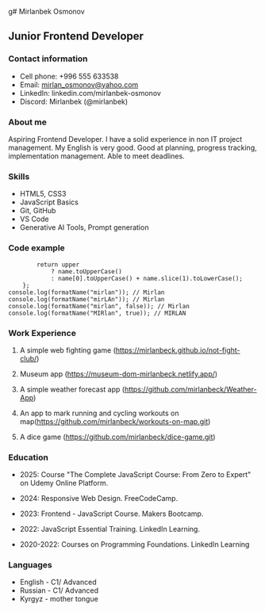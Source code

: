 g# Mirlanbek Osmonov

## Junior Frontend Developer

### Contact information

- Cell phone: +996 555 633538
- Email: mirlan_osmonov@yahoo.com
- LinkedIn: linkedin.com/mirlanbek-osmonov
- Discord: Mirlanbek (@mirlanbek)

### About me

Aspiring Frontend Developer. I have a solid experience in non IT project management. My English is very good. Good at planning, progress tracking, implementation management. Able to meet deadlines.

### Skills

- HTML5, CSS3
- JavaScript Basics
- Git, GitHub
- VS Code
- Generative AI Tools, Prompt generation

### Code example

```const formatName = function (name, upper = false) {
        return upper
            ? name.toUpperCase()
            : name[0].toUpperCase() + name.slice(1).toLowerCase();
    };
console.log(formatName("mirlan")); // Mirlan
console.log(formatName("mirLAn")); // Mirlan
console.log(formatName("mirlan", false)); // Mirlan
console.log(formatName("MIRlan", true)); // MIRLAN
```

### Work Experience

1. A simple web fighting game (https://mirlanbeck.github.io/not-fight-club/)

2. Museum app (https://museum-dom-mirlanbeck.netlify.app/)

3. A simple weather forecast app (https://github.com/mirlanbeck/Weather-App)

4. An app to mark running and cycling workouts on map(https://github.com/mirlanbeck/workouts-on-map.git)

5. A dice game (https://github.com/mirlanbeck/dice-game.git)

### Education

- 2025: Course "The Complete JavaScript Course: From Zero to Expert" on Udemy Online Platform.

- 2024: Responsive Web Design. FreeCodeCamp.

- 2023: Frontend - JavaScript Course. Makers Bootcamp.

- 2022: JavaScript Essential Training. LinkedIn Learning.

- 2020-2022: Courses on Programming Foundations. LinkedIn Learning

### Languages

- English - C1/ Advanced
- Russian - C1/ Advanced
- Kyrgyz - mother tongue
